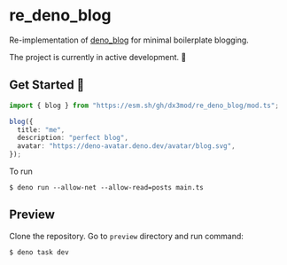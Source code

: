 # re_deno_blog

Re-implementation of [deno_blog][deno_blog] for minimal boilerplate blogging.

The project is currently in active development. :ramen:

[deno_blog]: https://github.com/denoland/deno_blog

## Get Started :rocket:

```ts
import { blog } from "https://esm.sh/gh/dx3mod/re_deno_blog/mod.ts";

blog({
  title: "me",
  description: "perfect blog",
  avatar: "https://deno-avatar.deno.dev/avatar/blog.svg",
});
```

To run

```console
$ deno run --allow-net --allow-read=posts main.ts
```

## Preview

Clone the repository. Go to `preview` directory and run command:

```console
$ deno task dev
```
